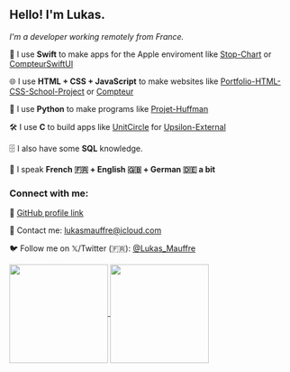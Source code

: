 <p></p>

## Hello! I'm Lukas.

_I'm a developer working remotely from France._

🍏 I use **Swift** to make apps for the Apple enviroment like [Stop-Chart](https://github.com/LukasMFR/Stop-Chart) or [CompteurSwiftUI](https://github.com/LukasMFR/CompteurSwiftUI)

🌐 I use **HTML + CSS + JavaScript** to make websites like [Portfolio-HTML-CSS-School-Project](https://github.com/LukasMFR/Portfolio-HTML-CSS-School-Project) or [Compteur](https://github.com/LukasMFR/Compteur)

🐍 I use **Python** to make programs like [Projet-Huffman](https://github.com/LukasMFR/Projet-Huffman)

🛠️ I use **C** to build apps like [UnitCircle](https://github.com/LukasMFR/Upsilon-External/pull/1) for [Upsilon-External](https://github.com/LukasMFR/Upsilon-External)

🗄️ I also have some **SQL** knowledge.

💬 I speak **French 🇫🇷 + English 🇬🇧 + German 🇩🇪 a bit**

### Connect with me:

🔗 [GitHub profile link](https://github.com/LukasMFR)

📧 Contact me: [lukasmauffre@icloud.com](mailto:lukasmauffre@icloud.com)

🐦 Follow me on 𝕏/Twitter (🇫🇷): [@Lukas_Mauffre](https://twitter.com/lukas_mauffre)

<a href="https://github.com/LukasMFR">
  <img height=175 align="center" src="https://github-readme-stats.vercel.app/api?username=lukasmfr&count_private=true&show_icons=true&theme=tokyonight&include_all_commits=true&rank_icon=github" />
</a>
<a href="https://github.com/LukasMFR">
  <img height=175 align="center" src="https://github-readme-stats.vercel.app/api/top-langs/?username=lukasmfr&layout=compact&theme=tokyonight" />
</a>
